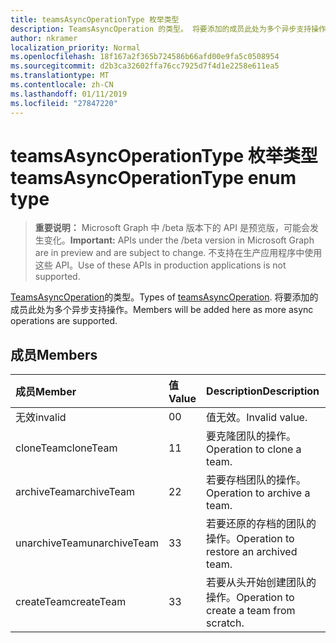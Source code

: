 ```yaml
---
title: teamsAsyncOperationType 枚举类型
description: TeamsAsyncOperation 的类型。 将要添加的成员此处为多个异步支持操作。
author: nkramer
localization_priority: Normal
ms.openlocfilehash: 18f167a2f365b724586b66afd00e9fa5c0508954
ms.sourcegitcommit: d2b3ca32602ffa76cc7925d7f4d1e2258e611ea5
ms.translationtype: MT
ms.contentlocale: zh-CN
ms.lasthandoff: 01/11/2019
ms.locfileid: "27847220"
---
```

# <a name="teamsasyncoperationtype-enum-type"></a><span data-ttu-id="16ca9-104">teamsAsyncOperationType 枚举类型</span><span class="sxs-lookup"><span data-stu-id="16ca9-104">teamsAsyncOperationType enum type</span></span>

> <span data-ttu-id="16ca9-105">**重要说明：** Microsoft Graph 中 /beta 版本下的 API 是预览版，可能会发生变化。</span><span class="sxs-lookup"><span data-stu-id="16ca9-105">**Important:** APIs under the /beta version in Microsoft Graph are in preview and are subject to change.</span></span> <span data-ttu-id="16ca9-106">不支持在生产应用程序中使用这些 API。</span><span class="sxs-lookup"><span data-stu-id="16ca9-106">Use of these APIs in production applications is not supported.</span></span>

<span data-ttu-id="16ca9-107">[TeamsAsyncOperation](teamsasyncoperation.md)的类型。</span><span class="sxs-lookup"><span data-stu-id="16ca9-107">Types of [teamsAsyncOperation](teamsasyncoperation.md).</span></span> <span data-ttu-id="16ca9-108">将要添加的成员此处为多个异步支持操作。</span><span class="sxs-lookup"><span data-stu-id="16ca9-108">Members will be added here as more async operations are supported.</span></span>

## <a name="members"></a><span data-ttu-id="16ca9-109">成员</span><span class="sxs-lookup"><span data-stu-id="16ca9-109">Members</span></span>

| <span data-ttu-id="16ca9-110">成员</span><span class="sxs-lookup"><span data-stu-id="16ca9-110">Member</span></span> | <span data-ttu-id="16ca9-111">值</span><span class="sxs-lookup"><span data-stu-id="16ca9-111">Value</span></span>| <span data-ttu-id="16ca9-112">Description</span><span class="sxs-lookup"><span data-stu-id="16ca9-112">Description</span></span> |
|:---------------|:--------|:----------|
|<span data-ttu-id="16ca9-113">无效</span><span class="sxs-lookup"><span data-stu-id="16ca9-113">invalid</span></span>|<span data-ttu-id="16ca9-114">0</span><span class="sxs-lookup"><span data-stu-id="16ca9-114">0</span></span>|<span data-ttu-id="16ca9-115">值无效。</span><span class="sxs-lookup"><span data-stu-id="16ca9-115">Invalid value.</span></span>|
|<span data-ttu-id="16ca9-116">cloneTeam</span><span class="sxs-lookup"><span data-stu-id="16ca9-116">cloneTeam</span></span>|<span data-ttu-id="16ca9-117">1</span><span class="sxs-lookup"><span data-stu-id="16ca9-117">1</span></span>|<span data-ttu-id="16ca9-118">要克隆团队的操作。</span><span class="sxs-lookup"><span data-stu-id="16ca9-118">Operation to clone a team.</span></span>|
|<span data-ttu-id="16ca9-119">archiveTeam</span><span class="sxs-lookup"><span data-stu-id="16ca9-119">archiveTeam</span></span>|<span data-ttu-id="16ca9-120">2</span><span class="sxs-lookup"><span data-stu-id="16ca9-120">2</span></span>|<span data-ttu-id="16ca9-121">若要存档团队的操作。</span><span class="sxs-lookup"><span data-stu-id="16ca9-121">Operation to archive a team.</span></span>|
|<span data-ttu-id="16ca9-122">unarchiveTeam</span><span class="sxs-lookup"><span data-stu-id="16ca9-122">unarchiveTeam</span></span>|<span data-ttu-id="16ca9-123">3</span><span class="sxs-lookup"><span data-stu-id="16ca9-123">3</span></span>|<span data-ttu-id="16ca9-124">若要还原的存档的团队的操作。</span><span class="sxs-lookup"><span data-stu-id="16ca9-124">Operation to restore an archived team.</span></span>|
|<span data-ttu-id="16ca9-125">createTeam</span><span class="sxs-lookup"><span data-stu-id="16ca9-125">createTeam</span></span>|<span data-ttu-id="16ca9-126">3</span><span class="sxs-lookup"><span data-stu-id="16ca9-126">3</span></span>|<span data-ttu-id="16ca9-127">若要从头开始创建团队的操作。</span><span class="sxs-lookup"><span data-stu-id="16ca9-127">Operation to create a team from scratch.</span></span>|

